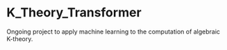 # K_Theory_Transformer
Ongoing project to apply machine learning to the computation of algebraic K-theory.
